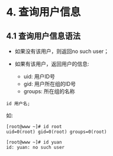 # 4. 查询用户信息

## 4.1 查询用户信息语法
* 如果没有该用户，则返回no such user；

* 如果有该用户，返回用户的信息:
    * uid: 用户ID号
    * gid: 用户所在组的ID号
    * groups: 所在组的名称

```shell script
id 用户名;
```

如:
```shell script
[root@www ~]# id root
uid=0(root) gid=0(root) groups=0(root)
```

```shell script
[root@www ~]# id yuan
id: yuan: no such user
```



